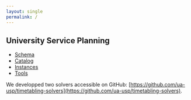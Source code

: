 ```yaml
---
layout: single
permalink: /
---
```

## University Service Planning

- [Schema](schema.md)
- [Catalog](catalog_constraints.md)
- [Instances](instances.md)
- [Tools](tools.md)

We developped two solvers accessible on GitHub: [https://github.com/ua-usp/timetabling-solvers](https://github.com/ua-usp/timetabling-solvers).
